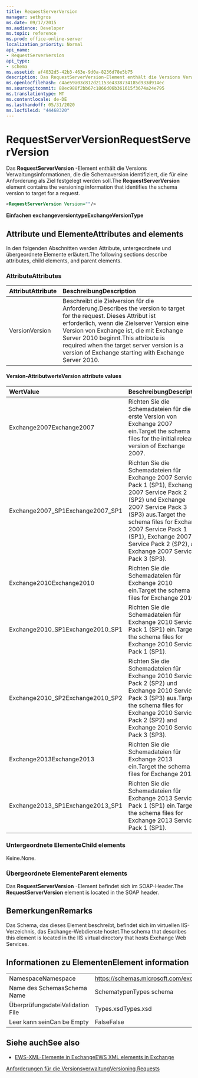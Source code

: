 ```yaml
---
title: RequestServerVersion
manager: sethgros
ms.date: 09/17/2015
ms.audience: Developer
ms.topic: reference
ms.prod: office-online-server
localization_priority: Normal
api_name:
- RequestServerVersion
api_type:
- schema
ms.assetid: af4032d5-42b3-463e-9d0a-8236d78e5b75
description: Das RequestServerVersion-Element enthält die Versions Verwaltungsinformationen, die die Schemaversion identifiziert, die für eine Anforderung als Ziel festgelegt werden soll.
ms.openlocfilehash: c4ae59a03c812d21153e4338734185d933d914ec
ms.sourcegitcommit: 88ec988f2bb67c1866d06b361615f3674a24e795
ms.translationtype: MT
ms.contentlocale: de-DE
ms.lasthandoff: 05/31/2020
ms.locfileid: "44468320"
---
```

# <a name="requestserverversion"></a><span data-ttu-id="2ba4a-103">RequestServerVersion</span><span class="sxs-lookup"><span data-stu-id="2ba4a-103">RequestServerVersion</span></span>

<span data-ttu-id="2ba4a-104">Das **RequestServerVersion** -Element enthält die Versions Verwaltungsinformationen, die die Schemaversion identifiziert, die für eine Anforderung als Ziel festgelegt werden soll.</span><span class="sxs-lookup"><span data-stu-id="2ba4a-104">The **RequestServerVersion** element contains the versioning information that identifies the schema version to target for a request.</span></span> 
  
```XML
<RequestServerVersion Version=""/>
```

 <span data-ttu-id="2ba4a-105">**Einfachen exchangeversiontype**</span><span class="sxs-lookup"><span data-stu-id="2ba4a-105">**ExchangeVersionType**</span></span>
## <a name="attributes-and-elements"></a><span data-ttu-id="2ba4a-106">Attribute und Elemente</span><span class="sxs-lookup"><span data-stu-id="2ba4a-106">Attributes and elements</span></span>

<span data-ttu-id="2ba4a-107">In den folgenden Abschnitten werden Attribute, untergeordnete und übergeordnete Elemente erläutert.</span><span class="sxs-lookup"><span data-stu-id="2ba4a-107">The following sections describe attributes, child elements, and parent elements.</span></span>
  
### <a name="attributes"></a><span data-ttu-id="2ba4a-108">Attribute</span><span class="sxs-lookup"><span data-stu-id="2ba4a-108">Attributes</span></span>

|<span data-ttu-id="2ba4a-109">**Attribut**</span><span class="sxs-lookup"><span data-stu-id="2ba4a-109">**Attribute**</span></span>|<span data-ttu-id="2ba4a-110">**Beschreibung**</span><span class="sxs-lookup"><span data-stu-id="2ba4a-110">**Description**</span></span>|
|:-----|:-----|
|<span data-ttu-id="2ba4a-111">Version</span><span class="sxs-lookup"><span data-stu-id="2ba4a-111">Version</span></span>  <br/> |<span data-ttu-id="2ba4a-112">Beschreibt die Zielversion für die Anforderung.</span><span class="sxs-lookup"><span data-stu-id="2ba4a-112">Describes the version to target for the request.</span></span> <span data-ttu-id="2ba4a-113">Dieses Attribut ist erforderlich, wenn die Zielserver Version eine Version von Exchange ist, die mit Exchange Server 2010 beginnt.</span><span class="sxs-lookup"><span data-stu-id="2ba4a-113">This attribute is required when the target server version is a version of Exchange starting with Exchange Server 2010.</span></span>  <br/> |
   
#### <a name="version-attribute-values"></a><span data-ttu-id="2ba4a-114">Version-Attributwerte</span><span class="sxs-lookup"><span data-stu-id="2ba4a-114">Version attribute values</span></span>

|<span data-ttu-id="2ba4a-115">**Wert**</span><span class="sxs-lookup"><span data-stu-id="2ba4a-115">**Value**</span></span>|<span data-ttu-id="2ba4a-116">**Beschreibung**</span><span class="sxs-lookup"><span data-stu-id="2ba4a-116">**Description**</span></span>|
|:-----|:-----|
|<span data-ttu-id="2ba4a-117">Exchange2007</span><span class="sxs-lookup"><span data-stu-id="2ba4a-117">Exchange2007</span></span>  <br/> |<span data-ttu-id="2ba4a-118">Richten Sie die Schemadateien für die erste Version von Exchange 2007 ein.</span><span class="sxs-lookup"><span data-stu-id="2ba4a-118">Target the schema files for the initial release version of Exchange 2007.</span></span>  <br/> |
|<span data-ttu-id="2ba4a-119">Exchange2007_SP1</span><span class="sxs-lookup"><span data-stu-id="2ba4a-119">Exchange2007_SP1</span></span>  <br/> |<span data-ttu-id="2ba4a-120">Richten Sie die Schemadateien für Exchange 2007 Service Pack 1 (SP1), Exchange 2007 Service Pack 2 (SP2) und Exchange 2007 Service Pack 3 (SP3) aus.</span><span class="sxs-lookup"><span data-stu-id="2ba4a-120">Target the schema files for Exchange 2007 Service Pack 1 (SP1), Exchange 2007 Service Pack 2 (SP2), and Exchange 2007 Service Pack 3 (SP3).</span></span>  <br/> |
|<span data-ttu-id="2ba4a-121">Exchange2010</span><span class="sxs-lookup"><span data-stu-id="2ba4a-121">Exchange2010</span></span>  <br/> |<span data-ttu-id="2ba4a-122">Richten Sie die Schemadateien für Exchange 2010 ein.</span><span class="sxs-lookup"><span data-stu-id="2ba4a-122">Target the schema files for Exchange 2010.</span></span>  <br/> |
|<span data-ttu-id="2ba4a-123">Exchange2010_SP1</span><span class="sxs-lookup"><span data-stu-id="2ba4a-123">Exchange2010_SP1</span></span>  <br/> |<span data-ttu-id="2ba4a-124">Richten Sie die Schemadateien für Exchange 2010 Service Pack 1 (SP1) ein.</span><span class="sxs-lookup"><span data-stu-id="2ba4a-124">Target the schema files for Exchange 2010 Service Pack 1 (SP1).</span></span>  <br/> |
|<span data-ttu-id="2ba4a-125">Exchange2010_SP2</span><span class="sxs-lookup"><span data-stu-id="2ba4a-125">Exchange2010_SP2</span></span>  <br/> |<span data-ttu-id="2ba4a-126">Richten Sie die Schemadateien für Exchange 2010 Service Pack 2 (SP2) und Exchange 2010 Service Pack 3 (SP3) aus.</span><span class="sxs-lookup"><span data-stu-id="2ba4a-126">Target the schema files for Exchange 2010 Service Pack 2 (SP2) and Exchange 2010 Service Pack 3 (SP3).</span></span>  <br/> |
|<span data-ttu-id="2ba4a-127">Exchange2013</span><span class="sxs-lookup"><span data-stu-id="2ba4a-127">Exchange2013</span></span>  <br/> |<span data-ttu-id="2ba4a-128">Richten Sie die Schemadateien für Exchange 2013 ein.</span><span class="sxs-lookup"><span data-stu-id="2ba4a-128">Target the schema files for Exchange 2013.</span></span>  <br/> |
|<span data-ttu-id="2ba4a-129">Exchange2013_SP1</span><span class="sxs-lookup"><span data-stu-id="2ba4a-129">Exchange2013_SP1</span></span>  <br/> |<span data-ttu-id="2ba4a-130">Richten Sie die Schemadateien für Exchange 2013 Service Pack 1 (SP1) ein.</span><span class="sxs-lookup"><span data-stu-id="2ba4a-130">Target the schema files for Exchange 2013 Service Pack 1 (SP1).</span></span>  <br/> |
   
### <a name="child-elements"></a><span data-ttu-id="2ba4a-131">Untergeordnete Elemente</span><span class="sxs-lookup"><span data-stu-id="2ba4a-131">Child elements</span></span>

<span data-ttu-id="2ba4a-132">Keine.</span><span class="sxs-lookup"><span data-stu-id="2ba4a-132">None.</span></span>
  
### <a name="parent-elements"></a><span data-ttu-id="2ba4a-133">Übergeordnete Elemente</span><span class="sxs-lookup"><span data-stu-id="2ba4a-133">Parent elements</span></span>

<span data-ttu-id="2ba4a-134">Das **RequestServerVersion** -Element befindet sich im SOAP-Header.</span><span class="sxs-lookup"><span data-stu-id="2ba4a-134">The **RequestServerVersion** element is located in the SOAP header.</span></span> 
  
## <a name="remarks"></a><span data-ttu-id="2ba4a-135">Bemerkungen</span><span class="sxs-lookup"><span data-stu-id="2ba4a-135">Remarks</span></span>

<span data-ttu-id="2ba4a-136">Das Schema, das dieses Element beschreibt, befindet sich im virtuellen IIS-Verzeichnis, das Exchange-Webdienste hostet.</span><span class="sxs-lookup"><span data-stu-id="2ba4a-136">The schema that describes this element is located in the IIS virtual directory that hosts Exchange Web Services.</span></span>
  
## <a name="element-information"></a><span data-ttu-id="2ba4a-137">Informationen zu Elementen</span><span class="sxs-lookup"><span data-stu-id="2ba4a-137">Element information</span></span>

|||
|:-----|:-----|
|<span data-ttu-id="2ba4a-138">Namespace</span><span class="sxs-lookup"><span data-stu-id="2ba4a-138">Namespace</span></span>  <br/> |https://schemas.microsoft.com/exchange/services/2006/types  <br/> |
|<span data-ttu-id="2ba4a-139">Name des Schemas</span><span class="sxs-lookup"><span data-stu-id="2ba4a-139">Schema Name</span></span>  <br/> |<span data-ttu-id="2ba4a-140">Schematypen</span><span class="sxs-lookup"><span data-stu-id="2ba4a-140">Types schema</span></span>  <br/> |
|<span data-ttu-id="2ba4a-141">Überprüfungsdatei</span><span class="sxs-lookup"><span data-stu-id="2ba4a-141">Validation File</span></span>  <br/> |<span data-ttu-id="2ba4a-142">Types.xsd</span><span class="sxs-lookup"><span data-stu-id="2ba4a-142">Types.xsd</span></span>  <br/> |
|<span data-ttu-id="2ba4a-143">Leer kann sein</span><span class="sxs-lookup"><span data-stu-id="2ba4a-143">Can be Empty</span></span>  <br/> |<span data-ttu-id="2ba4a-144">False</span><span class="sxs-lookup"><span data-stu-id="2ba4a-144">False</span></span>  <br/> |
   
## <a name="see-also"></a><span data-ttu-id="2ba4a-145">Siehe auch</span><span class="sxs-lookup"><span data-stu-id="2ba4a-145">See also</span></span>



- [<span data-ttu-id="2ba4a-146">EWS-XML-Elemente in Exchange</span><span class="sxs-lookup"><span data-stu-id="2ba4a-146">EWS XML elements in Exchange</span></span>](ews-xml-elements-in-exchange.md)


[<span data-ttu-id="2ba4a-147">Anforderungen für die Versionsverwaltung</span><span class="sxs-lookup"><span data-stu-id="2ba4a-147">Versioning Requests</span></span>](https://msdn.microsoft.com/library/76877b0a-d2e5-4c74-9295-7b445a41d46a%28Office.15%29.aspx)

